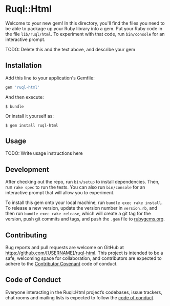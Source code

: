 # Ruql::Html

Welcome to your new gem! In this directory, you'll find the files you need to be able to package up your Ruby library into a gem. Put your Ruby code in the file `lib/ruql/html`. To experiment with that code, run `bin/console` for an interactive prompt.

TODO: Delete this and the text above, and describe your gem

## Installation

Add this line to your application's Gemfile:

```ruby
gem 'ruql-html'
```

And then execute:

    $ bundle

Or install it yourself as:

    $ gem install ruql-html

## Usage

TODO: Write usage instructions here

## Development

After checking out the repo, run `bin/setup` to install dependencies. Then, run `rake spec` to run the tests. You can also run `bin/console` for an interactive prompt that will allow you to experiment.

To install this gem onto your local machine, run `bundle exec rake install`. To release a new version, update the version number in `version.rb`, and then run `bundle exec rake release`, which will create a git tag for the version, push git commits and tags, and push the `.gem` file to [rubygems.org](https://rubygems.org).

## Contributing

Bug reports and pull requests are welcome on GitHub at https://github.com/[USERNAME]/ruql-html. This project is intended to be a safe, welcoming space for collaboration, and contributors are expected to adhere to the [Contributor Covenant](http://contributor-covenant.org) code of conduct.

## Code of Conduct

Everyone interacting in the Ruql::Html project’s codebases, issue trackers, chat rooms and mailing lists is expected to follow the [code of conduct](https://github.com/[USERNAME]/ruql-html/blob/master/CODE_OF_CONDUCT.md).
